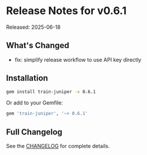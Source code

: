 # Release Notes for v0.6.1

Released: 2025-06-18

## What's Changed

- fix: simplify release workflow to use API key directly

## Installation

```bash
gem install train-juniper -v 0.6.1
```

Or add to your Gemfile:

```ruby
gem 'train-juniper', '~> 0.6.1'
```

## Full Changelog

See the [CHANGELOG](../../CHANGELOG.md) for complete details.
